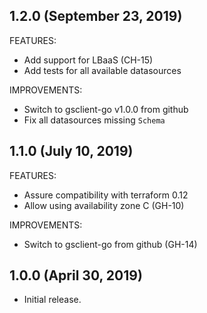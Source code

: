 ## 1.2.0 (September 23, 2019)

FEATURES:

* Add support for LBaaS (CH-15)
* Add tests for all available datasources

IMPROVEMENTS:

* Switch to gsclient-go v1.0.0 from github
* Fix all datasources missing `Schema`

## 1.1.0 (July 10, 2019)

FEATURES:

* Assure compatibility with terraform 0.12
* Allow using availability zone C (GH-10)

IMPROVEMENTS:

* Switch to gsclient-go from github (GH-14)

## 1.0.0 (April 30, 2019)

* Initial release.
